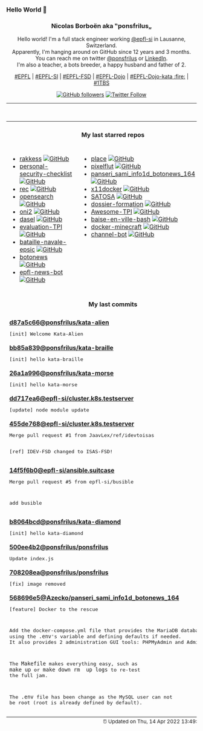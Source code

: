 ### Hello World 👋

<p align="center">
  <!-- use https://avatars.githubusercontent.com/u/176002?v=4 for your default github picture 
  <img src="https://raw.githubusercontent.com/ponsfrilus/ponsfrilus/master/img/ponsfrilus.png" title="Nicolas Borboën aka ‟ponsfrilus„" alt="Nicolas Borboën aka ‟ponsfrilus„" /> -->
  <h3 align="center">
    Nicolas Borboën aka ‟ponsfrilus„
  </h3>
  <p align="center">
    Hello world! I'm a full stack engineer working <a href="https://github.com/epfl-si">@epfl-si</a> in Lausanne, Switzerland.
    <br />Apparently, I'm hanging around on GitHub since 12 years and 3 months.
    <br />You can reach me on twitter <a href="https://twitter.com/ponsfrilus">@ponsfrilus</a> or <a href="http://linkedin.com/in/nicolasborboen">LinkedIn</a>.
    <br />I'm also a teacher, a bots breeder, a happy husband and father of 2.
  </p>
  <p align="center">
    <a href="https://www.epfl.ch">#EPFL</a> | 
    <a href="https://github.com/epfl-si/">#EPFL-SI</a> | 
    <a href="https://github.com/epfl-fsd">#EPFL-FSD</a> | 
    <a href="https://github.com/topics/epfl-dojo">#EPFL-Dojo</a> | 
    <a href="https://github.com/topics/epfl-dojo-kata">#EPFL-Dojo-kata :fire:</a> | 
    <a href="https://en.wikipedia.org/wiki/Indentation_style#Variant:_1TBS_(OTBS)">#1TBS</a>
  </p>
  <p align="center">
    <a href="https://github.com/ponsfrilus"><img alt="GitHub followers" src="https://img.shields.io/github/followers/ponsfrilus?label=Follow%20me%20on%20github&style=social"></a>
    <a href="https://twitter.com/ponsfrilus"><img alt="Twitter Follow" src="https://img.shields.io/twitter/follow/ponsfrilus?label=follow%20me%20on%20twitter&style=social"></a>
  </p>
  </p><hr><table align="center">
<tr>
<td colspan="2" align="center"><h4>My last starred repos</h4></td>
</tr>
<tr>
<td valign="top">
<ul>
<li>
<a href="https://github.com/corneliusweig/rakkess" title="Review Access - kubectl plugin to show an access matrix for k8s server resources" target="_blank">rakkess</a>&nbsp;<a href="https://github.com/corneliusweig/rakkess" title="Review Access - kubectl plugin to show an access matrix for k8s server resources" target="_blank"><img src="https://img.shields.io/github/stars/corneliusweig/rakkess?style=social" alt="GitHub"></a>
</li>
<li>
<a href="https://github.com/Lissy93/personal-security-checklist" title="🔒 A curated checklist of 300+ tips for protecting digital security and privacy in 2022" target="_blank">personal-security-checklist</a>&nbsp;<a href="https://github.com/Lissy93/personal-security-checklist" title="🔒 A curated checklist of 300+ tips for protecting digital security and privacy in 2022" target="_blank"><img src="https://img.shields.io/github/stars/Lissy93/personal-security-checklist?style=social" alt="GitHub"></a>
</li>
<li>
<a href="https://github.com/Imbwbl/rec" title="rec is a linux command for recording your screen or a window with ffmpeg" target="_blank">rec</a>&nbsp;<a href="https://github.com/Imbwbl/rec" title="rec is a linux command for recording your screen or a window with ffmpeg" target="_blank"><img src="https://img.shields.io/github/stars/Imbwbl/rec?style=social" alt="GitHub"></a>
</li>
<li>
<a href="https://github.com/dewitt/opensearch" title="OpenSearch is a collection of simple formats for the sharing of search results." target="_blank">opensearch</a>&nbsp;<a href="https://github.com/dewitt/opensearch" title="OpenSearch is a collection of simple formats for the sharing of search results." target="_blank"><img src="https://img.shields.io/github/stars/dewitt/opensearch?style=social" alt="GitHub"></a>
</li>
<li>
<a href="https://github.com/onivim/oni2" title="Native, lightweight modal code editor" target="_blank">oni2</a>&nbsp;<a href="https://github.com/onivim/oni2" title="Native, lightweight modal code editor" target="_blank"><img src="https://img.shields.io/github/stars/onivim/oni2?style=social" alt="GitHub"></a>
</li>
<li>
<a href="https://github.com/TomWright/dasel" title="Select, put and delete data from JSON, TOML, YAML, XML and CSV files with a single tool. Supports conversion between formats and can be used as a Go package." target="_blank">dasel</a>&nbsp;<a href="https://github.com/TomWright/dasel" title="Select, put and delete data from JSON, TOML, YAML, XML and CSV files with a single tool. Supports conversion between formats and can be used as a Go package." target="_blank"><img src="https://img.shields.io/github/stars/TomWright/dasel?style=social" alt="GitHub"></a>
</li>
<li>
<a href="https://github.com/ponsfrilus/evaluation-TPI" title="Grille d'évaluation interactive pour la procédure de qualification : 88600/1/2/3 Informaticienne CFC/Informaticien CFC (Ordonnance 2014)" target="_blank">evaluation-TPI</a>&nbsp;<a href="https://github.com/ponsfrilus/evaluation-TPI" title="Grille d'évaluation interactive pour la procédure de qualification : 88600/1/2/3 Informaticienne CFC/Informaticien CFC (Ordonnance 2014)" target="_blank"><img src="https://img.shields.io/github/stars/ponsfrilus/evaluation-TPI?style=social" alt="GitHub"></a>
</li>
<li>
<a href="https://github.com/SaphireVert/bataille-navale-epsic" title="null" target="_blank">bataille-navale-epsic</a>&nbsp;<a href="https://github.com/SaphireVert/bataille-navale-epsic" title="null" target="_blank"><img src="https://img.shields.io/github/stars/SaphireVert/bataille-navale-epsic?style=social" alt="GitHub"></a>
</li>
<li>
<a href="https://github.com/SaphireVert/botonews" title="null" target="_blank">botonews</a>&nbsp;<a href="https://github.com/SaphireVert/botonews" title="null" target="_blank"><img src="https://img.shields.io/github/stars/SaphireVert/botonews?style=social" alt="GitHub"></a>
</li>
<li>
<a href="https://github.com/SaphireVert/epfl-news-bot" title="null" target="_blank">epfl-news-bot</a>&nbsp;<a href="https://github.com/SaphireVert/epfl-news-bot" title="null" target="_blank"><img src="https://img.shields.io/github/stars/SaphireVert/epfl-news-bot?style=social" alt="GitHub"></a>
</li>
</ul>
<img width="450" height="1" /></td>
<td valign="top">
<ul>
<li>
<a href="https://github.com/dynastic/place" title="An open-source recreation of Reddit's /r/place. " target="_blank">place</a>&nbsp;<a href="https://github.com/dynastic/place" title="An open-source recreation of Reddit's /r/place. " target="_blank"><img src="https://img.shields.io/github/stars/dynastic/place?style=social" alt="GitHub"></a>
</li>
<li>
<a href="https://github.com/defnull/pixelflut" title="Multiplayer canvas" target="_blank">pixelflut</a>&nbsp;<a href="https://github.com/defnull/pixelflut" title="Multiplayer canvas" target="_blank"><img src="https://img.shields.io/github/stars/defnull/pixelflut?style=social" alt="GitHub"></a>
</li>
<li>
<a href="https://github.com/Azecko/panseri_sami_info1d_botonews_164" title="Repository pour le module 164" target="_blank">panseri_sami_info1d_botonews_164</a>&nbsp;<a href="https://github.com/Azecko/panseri_sami_info1d_botonews_164" title="Repository pour le module 164" target="_blank"><img src="https://img.shields.io/github/stars/Azecko/panseri_sami_info1d_botonews_164?style=social" alt="GitHub"></a>
</li>
<li>
<a href="https://github.com/mviereck/x11docker" title="Run GUI applications and desktops in docker and podman containers. Focus on security." target="_blank">x11docker</a>&nbsp;<a href="https://github.com/mviereck/x11docker" title="Run GUI applications and desktops in docker and podman containers. Focus on security." target="_blank"><img src="https://img.shields.io/github/stars/mviereck/x11docker?style=social" alt="GitHub"></a>
</li>
<li>
<a href="https://github.com/IdentityPython/SATOSA" title="Proxy translating between different authentication protocols (SAML2, OpenID Connect and OAuth2)" target="_blank">SATOSA</a>&nbsp;<a href="https://github.com/IdentityPython/SATOSA" title="Proxy translating between different authentication protocols (SAML2, OpenID Connect and OAuth2)" target="_blank"><img src="https://img.shields.io/github/stars/IdentityPython/SATOSA?style=social" alt="GitHub"></a>
</li>
<li>
<a href="https://github.com/ponsfrilus/dossier-formation" title="Site pour le dossier de formation des apprentis informaticiens CFC" target="_blank">dossier-formation</a>&nbsp;<a href="https://github.com/ponsfrilus/dossier-formation" title="Site pour le dossier de formation des apprentis informaticiens CFC" target="_blank"><img src="https://img.shields.io/github/stars/ponsfrilus/dossier-formation?style=social" alt="GitHub"></a>
</li>
<li>
<a href="https://github.com/ponsfrilus/Awesome-TPI" title="Dépôt regroupant des ressources utiles aux apprentis, chefs de projet et experts pour les taravaux pratiques individuels (TPI) de fin d'apprentissage des informaticien·ne·s CFC." target="_blank">Awesome-TPI</a>&nbsp;<a href="https://github.com/ponsfrilus/Awesome-TPI" title="Dépôt regroupant des ressources utiles aux apprentis, chefs de projet et experts pour les taravaux pratiques individuels (TPI) de fin d'apprentissage des informaticien·ne·s CFC." target="_blank"><img src="https://img.shields.io/github/stars/ponsfrilus/Awesome-TPI?style=social" alt="GitHub"></a>
</li>
<li>
<a href="https://github.com/SaphireVert/baise-en-ville-bash" title="null" target="_blank">baise-en-ville-bash</a>&nbsp;<a href="https://github.com/SaphireVert/baise-en-ville-bash" title="null" target="_blank"><img src="https://img.shields.io/github/stars/SaphireVert/baise-en-ville-bash?style=social" alt="GitHub"></a>
</li>
<li>
<a href="https://github.com/SaphireVert/docker-minecraft" title="null" target="_blank">docker-minecraft</a>&nbsp;<a href="https://github.com/SaphireVert/docker-minecraft" title="null" target="_blank"><img src="https://img.shields.io/github/stars/SaphireVert/docker-minecraft?style=social" alt="GitHub"></a>
</li>
<li>
<a href="https://github.com/SaphireVert/channel-bot" title="null" target="_blank">channel-bot</a>&nbsp;<a href="https://github.com/SaphireVert/channel-bot" title="null" target="_blank"><img src="https://img.shields.io/github/stars/SaphireVert/channel-bot?style=social" alt="GitHub"></a>
</li>
</ul>
<img width="450" height="1" /></td>
</tr>
<tr>
<td colspan="2" align="center"><h4>My last commits</h4></td>
</tr>
<tr>
        <td colspan="2">
          <div><strong><a href="https://api.github.com/repos/ponsfrilus/kata-alien/commits/d87a5c665788df7ca8e4c325db972b601b0dca9f" title="2022-04-14T12:22:32.000+02:00" target="_blank">d87a5c66</a><a href="https://github.com/ponsfrilus">@ponsfrilus</a><a href="https://github.com/ponsfrilus/kata-alien" title="Kata : alphabète extra-terrestre">/kata-alien</a></strong></div>
          <pre>[init] Welcome Kata-Alien</pre>
        </td>
        </tr><tr>
        <td colspan="2">
          <div><strong><a href="https://api.github.com/repos/ponsfrilus/kata-braille/commits/bb85a839f5fafaaccb2affbcafe839c8e7de7b92" title="2022-04-14T11:51:09.000+02:00" target="_blank">bb85a839</a><a href="https://github.com/ponsfrilus">@ponsfrilus</a><a href="https://github.com/ponsfrilus/kata-braille" title="Kata : convertisseur de Braille">/kata-braille</a></strong></div>
          <pre>[init] hello kata-braille</pre>
        </td>
        </tr><tr>
        <td colspan="2">
          <div><strong><a href="https://api.github.com/repos/ponsfrilus/kata-morse/commits/26a1a996162d17aea4ca7a1b395157aa614bf6b0" title="2022-04-14T11:50:47.000+02:00" target="_blank">26a1a996</a><a href="https://github.com/ponsfrilus">@ponsfrilus</a><a href="https://github.com/ponsfrilus/kata-morse" title="Kata : convertisseur de code morse">/kata-morse</a></strong></div>
          <pre>[init] hello kata-morse</pre>
        </td>
        </tr><tr>
        <td colspan="2">
          <div><strong><a href="https://api.github.com/repos/epfl-si/cluster.k8s.testserver/commits/dd717ea69a433602e4496ee7c6641530848cd99c" title="2022-04-12T17:26:51.000+02:00" target="_blank">dd717ea6</a><a href="https://github.com/epfl-si">@epfl-si</a><a href="https://github.com/epfl-si/cluster.k8s.testserver" title="A containerized node webserver to use as a test app on k8s">/cluster.k8s.testserver</a></strong></div>
          <pre>[update] node module update</pre>
        </td>
        </tr><tr>
        <td colspan="2">
          <div><strong><a href="https://api.github.com/repos/epfl-si/cluster.k8s.testserver/commits/455de768325f6a246cd0f30f4cf470938ad86306" title="2022-04-12T15:14:02.000+02:00" target="_blank">455de768</a><a href="https://github.com/epfl-si">@epfl-si</a><a href="https://github.com/epfl-si/cluster.k8s.testserver" title="A containerized node webserver to use as a test app on k8s">/cluster.k8s.testserver</a></strong></div>
          <pre>Merge pull request #1 from JaavLex/ref/idevtoisas

[ref] IDEV-FSD changed to ISAS-FSD!</pre>
        </td>
        </tr><tr>
        <td colspan="2">
          <div><strong><a href="https://api.github.com/repos/epfl-si/ansible.suitcase/commits/14f5f6b09edf27d88eb49572232458eaa9b1c566" title="2022-04-12T15:05:05.000+02:00" target="_blank">14f5f6b0</a><a href="https://github.com/epfl-si">@epfl-si</a><a href="https://github.com/epfl-si/ansible.suitcase" title="The Ansible suitcase: install Ansible, Keybase and EYAML into your project's temp dir">/ansible.suitcase</a></strong></div>
          <pre>Merge pull request #5 from epfl-si/busible

add busible</pre>
        </td>
        </tr><tr>
        <td colspan="2">
          <div><strong><a href="https://api.github.com/repos/ponsfrilus/kata-diamond/commits/b8064bcd50d890bc156214a6e289b66e8cbe753e" title="2022-04-05T18:54:47.000+02:00" target="_blank">b8064bcd</a><a href="https://github.com/ponsfrilus">@ponsfrilus</a><a href="https://github.com/ponsfrilus/kata-diamond" title="Kata : une lettre pour un diamant !">/kata-diamond</a></strong></div>
          <pre>[init] hello kata-diamond</pre>
        </td>
        </tr><tr>
        <td colspan="2">
          <div><strong><a href="https://api.github.com/repos/ponsfrilus/ponsfrilus/commits/500ee4b201e4cf7904a995e464af3ea0058d2d24" title="2022-04-02T01:01:37.000+02:00" target="_blank">500ee4b2</a><a href="https://github.com/ponsfrilus">@ponsfrilus</a><a href="https://github.com/ponsfrilus/ponsfrilus" title="My profile's README generator">/ponsfrilus</a></strong></div>
          <pre>Update index.js</pre>
        </td>
        </tr><tr>
        <td colspan="2">
          <div><strong><a href="https://api.github.com/repos/ponsfrilus/ponsfrilus/commits/708208ea0744e9351acf410d68943c01a2521321" title="2022-04-02T00:53:49.000+02:00" target="_blank">708208ea</a><a href="https://github.com/ponsfrilus">@ponsfrilus</a><a href="https://github.com/ponsfrilus/ponsfrilus" title="My profile's README generator">/ponsfrilus</a></strong></div>
          <pre>[fix] image removed</pre>
        </td>
        </tr><tr>
        <td colspan="2">
          <div><strong><a href="https://api.github.com/repos/Azecko/panseri_sami_info1d_botonews_164/commits/568696e5464731b597bd483d21621963efd4e36b" title="2022-04-01T11:17:55.000+02:00" target="_blank">568696e5</a><a href="https://github.com/Azecko">@Azecko</a><a href="https://github.com/Azecko/panseri_sami_info1d_botonews_164" title="Repository pour le module 164">/panseri_sami_info1d_botonews_164</a></strong></div>
          <pre>[feature] Docker to the rescue

Add the docker-compose.yml file that provides the MariaDB database using 
the `.env`'s variable and defining defaults if needed. It also provides 
2 administration GUI tools: PHPMyAdmin and Adminer.

The `Makefile` makes everything easy, such as `make up` or `make down rm 
up logs` to re-test the full jam.

The `.env` file has been change as the MySQL user can not be root (root 
is already defined by default).</pre>
        </td>
        </tr><tfoot>
<tr>
<td colspan="2" align="right">
<img width="900" height="1" />
<small>⏰ Updated on Thu, 14 Apr 2022 13:49:19 GMT</small>
</td>
</tr>
</tfoot>
<br />
</table>
